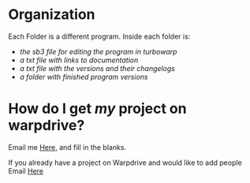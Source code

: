 <h1>Organization</h1>

Each Folder is a different program.
Inside each folder is:<br>
<em>
- the sb3 file for editing the program in turbowarp<br>
- a txt file with links to documentation<br>
- a txt file with the versions and their changelogs<br>
- a folder with finished program versions
</em>

<h1>How do I get <em>my</em> project on warpdrive?</h1>

Email me <a href="mailto:1011mikebaker@gmail.com?subject=Adding%20Project%20to%20Warpdrive&body=Project%20Name:%20(Put%20name%20here)%0D%0AGithub%20Username:%20(Put%20name%20here)">Here</a>, and fill in the blanks.

If you already have a project on Warpdrive and would like to add people Email <a href="mailto:1011mikebaker@gmail.com?subject=Adding%20Users%20to%20my%0Warpdrive%20Project&body=Project%20Name:%20(Put%20name%20here)%0D%0AGithub%20Usernames:%20(Put%20names%20here)">Here</a>
